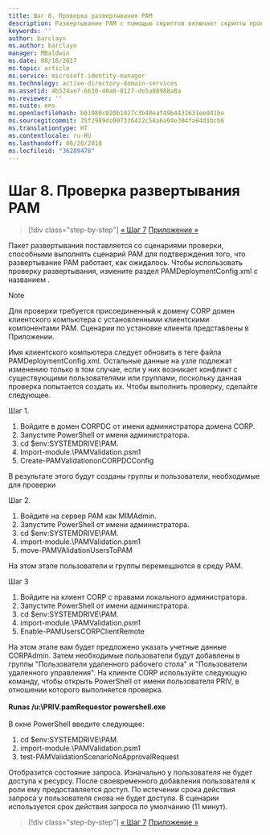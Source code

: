 ```yaml
---
title: Шаг 8. Проверка развертывания PAM
description: Развертывание PAM с помощью скриптов включает скрипты проверки, способные выполнять сценарий PAM для подтверждения того, что развертывание PAM работает так, как ожидалось.
keywords: ''
author: barclayn
ms.author: barclayn
manager: MBaldwin
ms.date: 08/18/2017
ms.topic: article
ms.service: microsoft-identity-manager
ms.technology: active-directory-domain-services
ms.assetid: 4b524ae7-6610-40a0-8127-de5a08988a8a
ms.reviewer: ''
ms.suite: ems
ms.openlocfilehash: b01980c020b1027c3b40eaf49b4431631ee041be
ms.sourcegitcommit: 35f2989dc007336422c58a6a94e304fa84d1bcb6
ms.translationtype: HT
ms.contentlocale: ru-RU
ms.lasthandoff: 06/20/2018
ms.locfileid: "36289478"
---
```

# <a name="step-8-pam-deployment-verification"></a>Шаг 8. Проверка развертывания PAM

> [!div class="step-by-step"]
> [« Шаг 7](sp1-step7-setup-sidhistory-sidfiltering.md)
> [Приложение »](sp1-pam-deployment-addendum.md)

Пакет развертывания поставляется со сценариями проверки, способными выполнять сценарий PAM для подтверждения того, что развертывание PAM работает, как ожидалось.
Чтобы использовать проверку развертывания, измените раздел PAMDeploymentConfig.xml с названием <PamValidation/>.

>[!NOTE]
>Для проверки требуется присоединенный к домену CORP домен клиентского компьютера с установленными клиентскими компонентами PAM. Сценарии по установке клиента представлены в Приложении.

Имя клиентского компьютера следует обновить в теге <PAMValidationClient/> файла PAMDeploymentConfig.xml. Остальные данные на узле <PAMValidation/> подлежат изменению только в том случае, если у них возникает конфликт с существующими пользователями или группами, поскольку данная проверка попытается создать их.
Чтобы выполнить проверку, сделайте следующее.

Шаг 1.

1. Войдите в домен CORPDC от имени администратора домена CORP.
2. Запустите PowerShell от имени администратора.
3. cd $env:SYSTEMDRIVE\PAM.
4. Import-module.\PAMValidation.psm1
5. Create-PAMValidationonCORPDCConfig

В результате этого будут созданы группы и пользователи, необходимые для проверки

Шаг 2.

1. Войдите на сервер PAM как MIMAdmin.
2. Запустите PowerShell от имени администратора.
3. cd $env:SYSTEMDRIVE\PAM.
4. import-module.\PAMValidation.psm1
5. move-PAMVAlidationUsersToPAM

На этом этапе пользователи и группы перемещаются в среду PAM.

Шаг 3

1. Войдите на клиент CORP с правами локального администратора.
2. Запустите PowerShell от имени администратора.
3. cd $env:SYSTEMDRIVE\PAM.
4. import-module.\PAMValidation.psm1
5. Enable-PAMUsersCORPClientRemote


На этом этапе вам будет предложено указать учетные данные CORPAdmin. Затем необходимые пользователи будут добавлены в группы "Пользователи удаленного рабочего стола" и "Пользователи удаленного управления".
На клиенте CORP используйте следующую команду, чтобы открыть PowerShell от имени пользователя PRIV, в отношении которого выполняется проверка. </br></br>
**Runas /u:<PRIV domain>\PRIV.pamRequestor powershell.exe**  </br></br>
В окне PowerShell введите следующее:

1. cd $env:SYSTEMDRIVE\PAM.
2. import-module.\PAMValidation.psm1
3. test-PAMValidationScenarioNoApprovalRequest


  Отобразится состояние запроса.
  Изначально у пользователя не будет доступа к ресурсу. После своевременного добавления пользователя к роли ему предоставляется доступ. По истечении срока действия запроса у пользователя снова не будет доступа.
  В сценарии используется срок действия запроса по умолчанию (11 минут).

> [!div class="step-by-step"]
> [« Шаг 7](sp1-step7-setup-sidhistory-sidfiltering.md)
> [Приложение »](sp1-pam-deployment-addendum.md)
